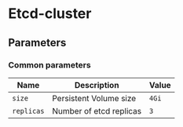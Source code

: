 # Etcd-cluster

## Parameters

### Common parameters

| Name       | Description             | Value |
| ---------- | ----------------------- | ----- |
| `size`     | Persistent Volume size  | `4Gi` |
| `replicas` | Number of etcd replicas | `3`   |
